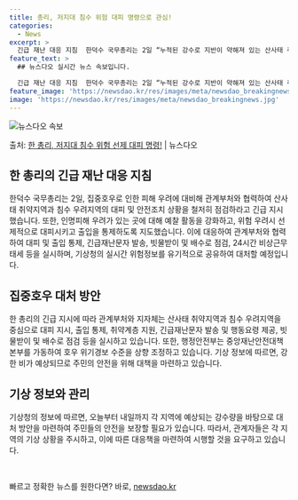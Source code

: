 ```yaml
---
title: 총리, 저지대 침수 위험 대피 명령으로 관심!
categories:
  - News
excerpt: >
  긴급 재난 대응 지침  한덕수 국무총리는 2일 “누적된 강수로 지반이 약해져 있는 산사태 취약지역은 물론, …
feature_text: >
  ## 뉴스다오 실시간 뉴스 속보입니다.

  긴급 재난 대응 지침  한덕수 국무총리는 2일 “누적된 강수로 지반이 약해져 있는 산사태 취약지역은 물론, …
feature_image: 'https://newsdao.kr/res/images/meta/newsdao_breakingnews.jpg'
image: 'https://newsdao.kr/res/images/meta/newsdao_breakingnews.jpg'
---
```


![뉴스다오 속보](https://newsdao.kr/res/images/meta/newsdao_breakingnews.jpg)

<p>출처: <a href="https://newsdao.kr/4546" rel="dofollow">한 총리, 저지대 침수 위험 선제 대피 명령!</a> | 뉴스다오</p>

<h2 data-ke-size="size26">한 총리의 긴급 재난 대응 지침</h2>
<p data-ke-size="size16">한덕수 국무총리는 2일, 집중호우로 인한 피해 우려에 대비해 관계부처와 협력하여 산사태 취약지역과 침수 우려지역의 대피 및 안전조치 상황을 철저히 점검하라고 긴급 지시했습니다. 또한, 인명피해 우려가 있는 곳에 대해 예찰 활동을 강화하고, 위험 우려시 선제적으로 대피시키고 출입을 통제하도록 지도했습니다. 이에 대응하여 관계부처와 협력하여 대피 및 출입 통제, 긴급재난문자 발송, 빗물받이 및 배수로 점검, 24시간 비상근무 태세 등을 실시하며, 기상청의 실시간 위험정보를 유기적으로 공유하여 대처할 예정입니다.</p>

<h2 data-ke-size="size26">집중호우 대처 방안</h2>
<p data-ke-size="size16">한 총리의 긴급 지시에 따라 관계부처와 지자체는 산사태 취약지역과 침수 우려지역을 중심으로 대피 지시, 출입 통제, 취약계층 지원, 긴급재난문자 발송 및 행동요령 제공, 빗물받이 및 배수로 점검 등을 실시하고 있습니다. 또한, 행정안전부는 중앙재난안전대책본부를 가동하여 호우 위기경보 수준을 상향 조정하고 있습니다. 기상 정보에 따르면, 강한 비가 예상되므로 주민의 안전을 위해 대책을 마련하고 있습니다.</p>

<h2 data-ke-size="size26">기상 정보와 관리</h2>
<p data-ke-size="size16">기상청의 정보에 따르면, 오늘부터 내일까지 각 지역에 예상되는 강수량을 바탕으로 대처 방안을 마련하여 주민들의 안전을 보장할 필요가 있습니다. 따라서, 관계자들은 각 지역의 기상 상황을 주시하고, 이에 따른 대응책을 마련하여 시행할 것을 요구하고 있습니다.</p>

<p data-ke-size="size16">&nbsp;</p> 

빠르고 정확한 뉴스를 원한다면? 바로, <a href="https://newsdao.kr" rel="dofollow">newsdao.kr</a>


